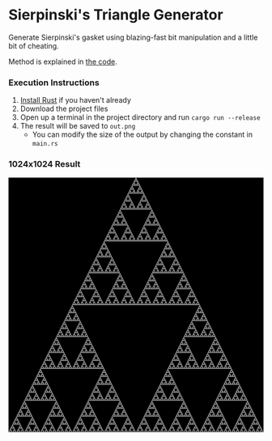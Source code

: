 # Sierpinski's Triangle Generator

Generate Sierpinski's gasket using blazing-fast bit manipulation and a little bit of cheating.

Method is explained in [the code](./src/main.rs).

### Execution Instructions

1. [Install Rust](https://www.rust-lang.org/tools/install) if you haven't already
2. Download the project files
3. Open up a terminal in the project directory and run `cargo run --release`
4. The result will be saved to `out.png`
    - You can modify the size of the output by changing the constant in `main.rs`

### 1024x1024 Result

![Sierpinski's Triangle](./out.png)